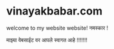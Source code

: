 # vinayakbabar.com
welcome to my website website!
नमस्कार ! 

माझ्या वेबसाईट वर आपले स्वागत आहे !!!!!!!

